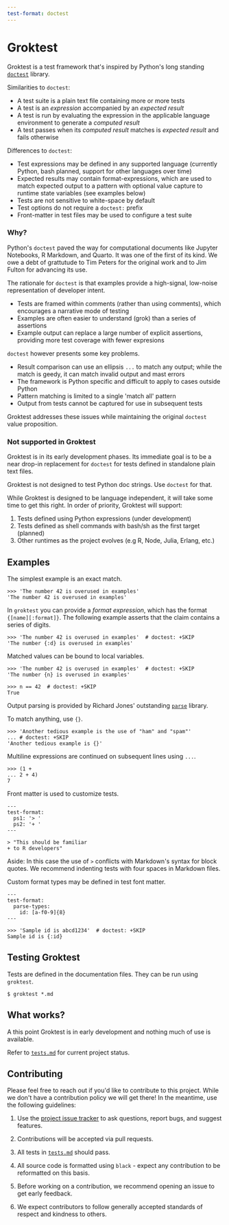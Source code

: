 ```yaml
---
test-format: doctest
---
```


# Groktest

Groktest is a test framework that's inspired by Python's long standing
[`doctest`](https://docs.python.org/3/library/doctest.html) library.

Similarities to `doctest`:

- A test suite is a plain text file containing more or more tests
- A test is an *expression* accompanied by an *expected result*
- A test is run by evaluating the expression in the applicable
  language environment to generate a *computed result*
- A test passes when its *computed result* matches is *expected result*
  and fails otherwise

Differences to `doctest`:

- Test expressions may be defined in any supported language (currently
  Python, bash planned, support for other languages over time)
- Expected results may contain format-expressions, which are used to
  match expected output to a pattern with optional value capture to
  runtime state variables (see examples below)
- Tests are not sensitive to white-space by default
- Test options do not require a `doctest:` prefix
- Front-matter in test files may be used to configure a test suite

### Why?

Python's `doctest` paved the way for computational documents like
Jupyter Notebooks, R Markdown, and Quarto. It was one of the first of
its kind. We owe a debt of grattutude to Tim Peters for the original
work and to Jim Fulton for advancing its use.

The rationale for `doctest` is that examples provide a high-signal,
low-noise representation of developer intent.

- Tests are framed within comments (rather than using comments), which
  encourages a narrative mode of testing
- Examples are often easier to understand (grok) than a series of
  assertions
- Example output can replace a large number of explicit assertions,
  providing more test coverage with fewer expresions

`doctest` however presents some key problems.

- Result comparison can use an ellipsis `...` to match any output; while
  the match is geedy, it can match invalid output and mast errors
- The framework is Python specific and difficult to apply to cases
  outside Python
- Pattern matching is limited to a single 'match all' pattern
- Output from tests cannot be captured for use in subsequent tests

Groktest addresses these issues while maintaining the original `doctest`
value proposition.

### Not supported in Groktest

Groktest is in its early development phases. Its immediate goal is to be
a near drop-in replacement for `doctest` for tests defined in standalone
plain text files.

Groktest is not designed to test Python doc strings. Use `doctest` for
that.

While Groktest is designed to be language independent, it will take some
time to get this right. In order of priority, Groktest will support:

1. Tests defined using Python expressions (under development)
2. Tests defined as shell commands with bash/sh as the first target (planned)
3. Other runtimes as the project evolves (e.g R, Node, Julia, Erlang,
   etc.)

## Examples

The simplest example is an exact match.

    >>> 'The number 42 is overused in examples'
    'The number 42 is overused in examples'

In `groktest` you can provide a *format expression*, which has the
format `{[name][:format]}`. The following example asserts that the claim
contains a series of digits.

    >>> 'The number 42 is overused in examples'  # doctest: +SKIP
    'The number {:d} is overused in examples'

Matched values can be bound to local variables.

    >>> 'The number 42 is overused in examples'  # doctest: +SKIP
    'The number {n} is overused in examples'

    >>> n == 42  # doctest: +SKIP
    True

Output parsing is provided by Richard Jones' outstanding
[`parse`](https://github.com/r1chardj0n3s/parse) library.

To match anything, use `{}`.

    >>> 'Another tedious example is the use of "ham" and "spam"'
    ... # doctest: +SKIP
    'Another tedious example is {}'

Multiline expressions are continued on subsequent lines using `...`.

    >>> (1 +
    ... 2 + 4)
    7

Front matter is used to customize tests.

    ---
    test-format:
      ps1: '> '
      ps2: '+ '
    ---

    > "This should be familiar
    + to R developers"

Aside: In this case the use of `>` conflicts with Markdown's syntax for
block quotes. We recommend indenting tests with four spaces in Markdown
files.

Custom format types may be defined in test font matter.

    ---
    test-format:
      parse-types:
        id: [a-f0-9]{8}
    ---

    >>> 'Sample id is abcd1234'  # doctest: +SKIP
    Sample id is {:id}

## Testing Groktest

Tests are defined in the documentation files. They can be run using
`groktest`.

    $ groktest *.md

## What works?

A this point Groktest is in early development and nothing much of use is
available.

Refer to [`tests.md`](tests.md) for current project status.

## Contributing

Please feel free to reach out if you'd like to contribute to this
project. While we don't have a contribution policy we will get there! In
the meantime, use the following guidelines:

1. Use the [project issue
   tracker](https://github.com/gar1t/groktest/issues) to ask questions,
   report bugs, and suggest features.

2. Contributions will be accepted via pull requests.

3. All tests in [`tests.md`](tests.md) should pass.

4. All source code is formatted using `black` - expect any contribution
   to be reformatted on this basis.

5. Before working on a contribution, we recommend opening an issue to
   get early feedback.

6. We expect contributors to follow generally accepted standards of
   respect and kindness to others.
